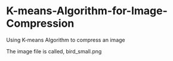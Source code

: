 # K-means-Algorithm-for-Image-Compression
Using K-means Algorithm to compress an image

The image file is called, bird_small.png
